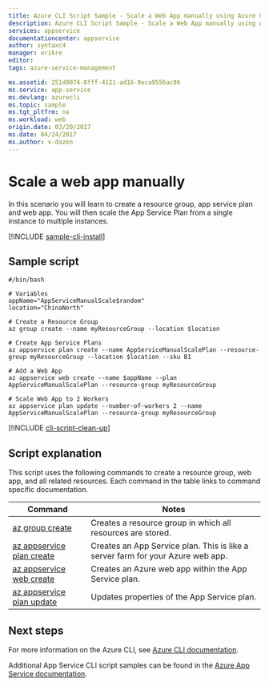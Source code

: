 ```yaml
---
title: Azure CLI Script Sample - Scale a Web App manually using Azure CLI 2.0 | Azure
description: Azure CLI Script Sample - Scale a Web App manually using Azure CLI 2.0
services: appservice
documentationcenter: appservice
author: syntaxc4
manager: erikre
editor: 
tags: azure-service-management

ms.assetid: 251d9074-8fff-4121-ad16-9eca9556ac96
ms.service: app-service
ms.devlang: azurecli
ms.topic: sample
ms.tgt_pltfrm: na
ms.workload: web
origin.date: 03/20/2017
ms.date: 04/24/2017
ms.author: v-dazen
---
```


# Scale a web app manually

In this scenario you will learn to create a resource group, app service plan and web app. You will then scale the App Service Plan from a single instance to multiple instances.

[!INCLUDE [sample-cli-install](../../../includes/sample-cli-install.md)]

## Sample script

```azurecli-interactive
#/bin/bash

# Variables
appName="AppServiceManualScale$random"
location="ChinaNorth"

# Create a Resource Group
az group create --name myResourceGroup --location $location

# Create App Service Plans
az appservice plan create --name AppServiceManualScalePlan --resource-group myResourceGroup --location $location --sku B1

# Add a Web App
az appservice web create --name $appName --plan AppServiceManualScalePlan --resource-group myResourceGroup

# Scale Web App to 2 Workers
az appservice plan update --number-of-workers 2 --name AppServiceManualScalePlan --resource-group myResourceGroup
```

[!INCLUDE [cli-script-clean-up](../../../includes/cli-script-clean-up.md)]

## Script explanation

This script uses the following commands to create a resource group, web app, and all related resources. Each command in the table links to command specific documentation.

| Command | Notes |
|---|---|
| [az group create](https://docs.microsoft.com/cli/azure/group#create) | Creates a resource group in which all resources are stored. |
| [az appservice plan create](https://docs.microsoft.com/cli/azure/appservice/plan#create) | Creates an App Service plan. This is like a server farm for your Azure web app. |
| [az appservice web create](https://docs.microsoft.com/cli/azure/webapp#create) | Creates an Azure web app within the App Service plan. |
| [az appservice plan update](https://docs.microsoft.com/cli/azure/appservice/plan#update) | Updates properties of the App Service plan. |

## Next steps

For more information on the Azure CLI, see [Azure CLI documentation](https://docs.microsoft.com/cli/azure/overview).

Additional App Service CLI script samples can be found in the [Azure App Service documentation](../app-service-cli-samples.md).
